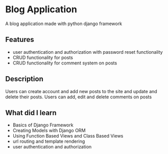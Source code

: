 # Blog Application

A blog application made with python django framework

## Features

- user authentication and authorization with password reset functionality
- CRUD functionality for posts
- CRUD functionality for comment system on posts

## Description

Users can create account and add new posts to the site and update and delete their posts. Users can add, edit and delete comments on posts

## What did I learn

- Basics of Django Framework
- Creating Models with Django ORM
- Using Function Based Views and Class Based Views
- url routing and template rendering
- user authentication and authorization
